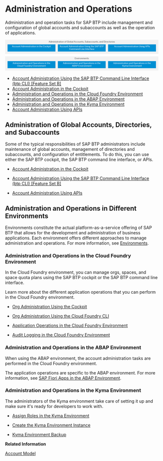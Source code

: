 <!-- loioe183664210cf460796de3d90ca6bb6c3 -->

# Administration and Operations

Administration and operation tasks for SAP BTP include management and configuration of global accounts and subaccounts as well as the operation of applications.



![](images/Image_Map_AdministrationOverview_1c918f7.png)

-   [Account Administration Using the SAP BTP Command Line Interface \(btp CLI\) \[Feature Set B\]](account-administration-using-the-sap-btp-command-line-interface-btp-cli-feature-set-b-7c6df2d.md)
-   [Account Administration in the Cockpit](account-administration-in-the-cockpit-8061ecc.md)
-   [Administration and Operations in the Cloud Foundry Environment](administration-and-operations-in-the-cloud-foundry-environment-a6b3b81.md)
-   [Administration and Operations in the ABAP Environment](administration-and-operations-in-the-abap-environment-c4fd102.md)
-   [Administration and Operations in the Kyma Environment](administration-and-operations-in-the-kyma-environment-b8e1686.md)
-   [Account Administration Using APIs](account-administration-using-apis-1c8db14.md)



<a name="loioe183664210cf460796de3d90ca6bb6c3__section_vr1_hhl_rlb"/>

## Administration of Global Accounts, Directories, and Subaccounts

Some of the typical responsibilities of SAP BTP administrators include maintenance of global accounts, management of directories and subaccounts, and configuration of entitlements. To do this, you can use either the SAP BTP cockpit, the SAP BTP command line interface, or APIs.

-   [Account Administration in the Cockpit](account-administration-in-the-cockpit-8061ecc.md)

-   [Account Administration Using the SAP BTP Command Line Interface \(btp CLI\) \[Feature Set B\]](account-administration-using-the-sap-btp-command-line-interface-btp-cli-feature-set-b-7c6df2d.md)

-   [Account Administration Using APIs](account-administration-using-apis-1c8db14.md)




<a name="loioe183664210cf460796de3d90ca6bb6c3__section_vvd_d3l_rlb"/>

## Administration and Operations in Different Environments

Environments constitute the actual platform-as-a-service offering of SAP BTP that allows for the development and administration of business applications. Each environment offers different approaches to manage administration and operations. For more information, see [Environments](../10-concepts/environments-15547f7.md).



### Administration and Operations in the Cloud Foundry Environment

In the Cloud Foundry environment, you can manage orgs, spaces, and space quota plans using the SAP BTP cockpit or the SAP BTP command line interface.

Learn more about the different application operations that you can perform in the Cloud Foundry environment.

-   [Org Administration Using the Cockpit](org-administration-using-the-cockpit-c4c25cc.md)

-   [Org Administration Using the Cloud Foundry CLI](org-administration-using-the-cloud-foundry-cli-927377f.md)

-   [Application Operations in the Cloud Foundry Environment](application-operations-in-the-cloud-foundry-environment-0f1286a.md)

-   [Audit Logging in the Cloud Foundry Environment](audit-logging-in-the-cloud-foundry-environment-f92c86a.md)




### Administration and Operations in the ABAP Environment

When using the ABAP environment, the account administration tasks are performed in the Cloud Foundry environment.

The application operations are specific to the ABAP environment. For more information, see [SAP Fiori Apps in the ABAP Environment](sap-fiori-apps-in-the-abap-environment-dbfaac8.md).



### Administration and Operations in the Kyma Environment

The administrators of the Kyma environment take care of setting it up and make sure it's ready for developers to work with.

-   [Assign Roles in the Kyma Environment](assign-roles-in-the-kyma-environment-148ae38.md)

-   [Create the Kyma Environment Instance](create-the-kyma-environment-instance-09dd313.md)

-   [Kyma Environment Backup](kyma-environment-backup-ab959cf.md)


**Related Information**  


[Account Model](../10-concepts/account-model-8ed4a70.md#loio8ed4a705efa0431b910056c0acdbf377 "Learn more about the different types of accounts on SAP BTP and how they relate to each other.")

